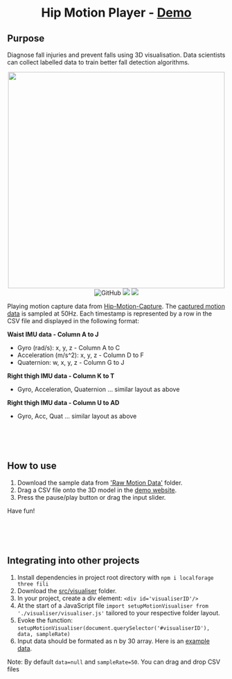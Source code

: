 <h1 align="center"> Hip Motion Player - <a href="https://menglinmaker-hip-motion-player.netlify.app/">Demo</a></h1>

## Purpose
Diagnose fall injuries and prevent falls using 3D visualisation.
Data scientists can collect labelled data to train better fall detection algorithms.

<div align="center">
  <img width="500" src="https://user-images.githubusercontent.com/39476147/189935030-371cc4b4-a2a7-4ff3-9d71-7a1369c090a9.gif"
  href="https://menglinmaker-hip-motion-player.netlify.app/"/>
</div>

<div flex align="center">
  <img alt="GitHub" src="https://img.shields.io/github/license/menglinmaker/Hip-Motion-Player?style=flat-square">
  <img src="https://img.shields.io/github/languages/code-size/menglinmaker/Hip-Motion-Player?style=flat-square">
  <img src="https://img.shields.io/website?down_color=red&down_message=offline&up_color=success&up_message=online&url=https://menglinmaker-hip-motion-player.netlify.app/&style=flat-square">
</div>

Playing motion capture data from [Hip-Motion-Capture](https://github.com/MengLinMaker/Hip-Motion-Capture). The [captured motion data](https://github.com/MengLinMaker/Hip-Motion-Player/tree/main/Raw%20Motion%20Data) is sampled at 50Hz. Each timestamp is represented by a row in the CSV file and displayed in the following format:

**Waist IMU data - Column A to J**
* Gyro (rad/s): x, y, z - Column A to C
* Acceleration (m/s^2): x, y, z - Column D to F
* Quaternion: w, x, y, z - Column G to J

**Right thigh IMU data - Column K to T**
* Gyro, Acceleration, Quaternion ... similar layout as above

**Right thigh IMU data - Column U to AD**
* Gyro, Acc, Quat ... similar layout as above



<div>&nbsp</div><div>&nbsp</div><div>&nbsp</div>

## How to use
1. Download the sample data from ['Raw Motion Data'](https://github.com/MengLinMaker/Hip-Motion-Player/tree/main/Raw%20Motion%20Data) folder.
2. Drag a CSV file onto the 3D model in the [demo website](https://menglinmaker-hip-motion-player.netlify.app/).
3. Press the pause/play button or drag the input slider.

Have fun!

<div>&nbsp</div><div>&nbsp</div><div>&nbsp</div>

## Integrating into other projects
1. Install dependencies in project root directory with `npm i localforage three fili`
2. Download the [src/visualiser](https://github.com/MengLinMaker/Hip-Motion-Player/tree/main/src/visualiser) folder.
3. In your project, create a div element: `<div id='visualiserID'/>`
4. At the start of a JavaScript file `import setupMotionVisualiser from './visualiser/visualiser.js'` tailored to your respective folder layout.
5. Evoke the function: `setupMotionVisualiser(document.querySelector('#visualiserID'), data, sampleRate)`
6. Input data should be formated as n by 30 array. Here is an [example data](https://github.com/MengLinMaker/Hip-Motion-Player/blob/main/src/sampleData.js).

Note: By default `data=null` and `sampleRate=50`. You can drag and drop CSV files
